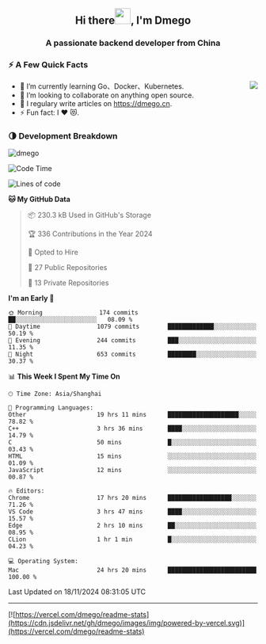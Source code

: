 <h2 align="center">Hi there<img src="https://cdn.jsdelivr.net/gh/dmego/images/img/Hi.gif" height="32" />, I'm Dmego </h2>
<h3 align="center">A passionate backend developer from China</h3>

### ⚡️ A Few Quick Facts

<img align="right" src="https://readme-stats-dmego.vercel.app/api?username=dmego&show_icons=true&icon_color=1573B3&hide_title=true&text_color=718096&bg_color=00000000&hide_border=true"/>

<ul>
    <li> 🌱 I’m currently learning Go、Docker、Kubernetes.</li>
    <li> 👯 I’m looking to collaborate on anything open source.</li>
    <li> 📝 I regulary write articles on <a href="https://dmego.cn">https://dmego.cn</a>.</li>
    <li> ⚡ Fun fact: I ❤️ 😻.</li>
</ul>

### 🌗 Development Breakdown

<img src="https://komarev.com/ghpvc/?username=dmego" alt="dmego" />

<!--START_SECTION:waka-->
![Code Time](http://img.shields.io/badge/Code%20Time-3%2C092%20hrs%208%20mins-blue)

![Lines of code](https://img.shields.io/badge/From%20Hello%20World%20I%27ve%20Written-677.2%20thousand%20lines%20of%20code-blue)

**🐱 My GitHub Data** 

> 📦 230.3 kB Used in GitHub's Storage 
 > 
> 🏆 336 Contributions in the Year 2024
 > 
> 💼 Opted to Hire
 > 
> 📜 27 Public Repositories 
 > 
> 🔑 13 Private Repositories 
 > 
**I'm an Early 🐤** 

```text
🌞 Morning                174 commits         ██░░░░░░░░░░░░░░░░░░░░░░░   08.09 % 
🌆 Daytime                1079 commits        █████████████░░░░░░░░░░░░   50.19 % 
🌃 Evening                244 commits         ███░░░░░░░░░░░░░░░░░░░░░░   11.35 % 
🌙 Night                  653 commits         ████████░░░░░░░░░░░░░░░░░   30.37 % 
```


📊 **This Week I Spent My Time On** 

```text
🕑︎ Time Zone: Asia/Shanghai

💬 Programming Languages: 
Other                    19 hrs 11 mins      ████████████████████░░░░░   78.82 % 
C++                      3 hrs 36 mins       ████░░░░░░░░░░░░░░░░░░░░░   14.79 % 
C                        50 mins             █░░░░░░░░░░░░░░░░░░░░░░░░   03.43 % 
HTML                     15 mins             ░░░░░░░░░░░░░░░░░░░░░░░░░   01.09 % 
JavaScript               12 mins             ░░░░░░░░░░░░░░░░░░░░░░░░░   00.87 % 

🔥 Editors: 
Chrome                   17 hrs 20 mins      ██████████████████░░░░░░░   71.26 % 
VS Code                  3 hrs 47 mins       ████░░░░░░░░░░░░░░░░░░░░░   15.57 % 
Edge                     2 hrs 10 mins       ██░░░░░░░░░░░░░░░░░░░░░░░   08.95 % 
CLion                    1 hr 1 min          █░░░░░░░░░░░░░░░░░░░░░░░░   04.23 % 

💻 Operating System: 
Mac                      24 hrs 20 mins      █████████████████████████   100.00 % 
```


 Last Updated on 18/11/2024 08:31:05 UTC
<!--END_SECTION:waka-->

---

[![https://vercel.com/dmego/readme-stats](https://cdn.jsdelivr.net/gh/dmego/images/img/powered-by-vercel.svg)](https://vercel.com/dmego/readme-stats)

